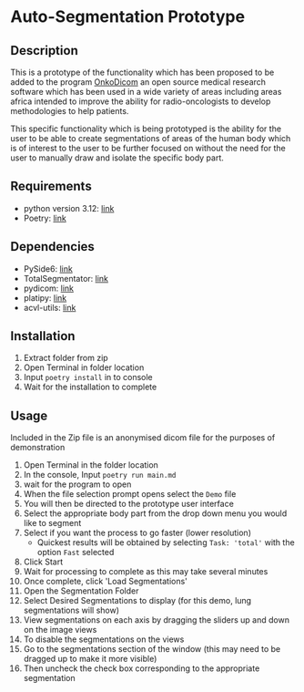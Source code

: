# Auto-Segmentation Prototype

## Description
This is a prototype of the functionality which has been proposed to be added
to the program [OnkoDicom](https://onkodicom.com.au/) an open source medical 
research software which has been used in a wide variety of areas including 
areas africa intended to improve the ability for radio-oncologists to develop 
methodologies to help patients.

This specific functionality which is being prototyped is the ability for the user
to be able to create segmentations of areas of the human body which is of interest
to the user to be further focused on without the need for the user to manually draw 
and isolate the specific body part.

## Requirements
- python version 3.12: [link](https://www.python.org/)
- Poetry: [link](https://python-poetry.org/)

## Dependencies
- PySide6: [link](https://doc.qt.io/qtforpython-6/)
- TotalSegmentator: [link](https://github.com/wasserth/TotalSegmentator)
- pydicom: [link](https://pydicom.github.io/)
- platipy: [link](https://github.com/pyplati/platipy)
- acvl-utils: [link](https://github.com/MIC-DKFZ/acvl_utils)

## Installation
1. Extract folder from zip
2. Open Terminal in folder location
3. Input `poetry install` in to console
4. Wait for the installation to complete

## Usage
Included in the Zip file is an anonymised dicom file for the purposes of demonstration
1. Open Terminal in the folder location
2. In the console, Input `poetry run main.md`
3. wait for the program to open
4. When the file selection prompt opens select the `Demo` file
5. You will then be directed to the prototype user interface
6. Select the appropriate body part from the drop down menu you would like to segment
7. Select if you want the process to go faster (lower resolution)
   - Quickest results will be obtained by selecting `Task: 'total'` with the option `Fast` selected
8. Click Start
9. Wait for processing to complete as this may take several minutes
10. Once complete, click 'Load Segmentations'
11. Open the Segmentation Folder
12. Select Desired Segmentations to display (for this demo, lung segmentations will show)
13. View segmentations on each axis by dragging the sliders up and down on the image views
14. To disable the segmentations on the views
15. Go to the segmentations section of the window (this may need to be dragged up to make it more visible)
16. Then uncheck the check box corresponding to the appropriate segmentation
